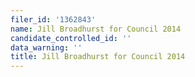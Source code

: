```yaml
---
filer_id: '1362843'
name: Jill Broadhurst for Council 2014
candidate_controlled_id: ''
data_warning: ''
title: Jill Broadhurst for Council 2014
---
```

